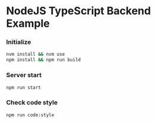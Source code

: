 # **NodeJS TypeScript Backend Example**

### Initialize
```bash
nvm install && nvm use
npm install && npm run build
```

### Server start
```bash
npm run start
```

### Check code style
```bash
npm run code:style
```
